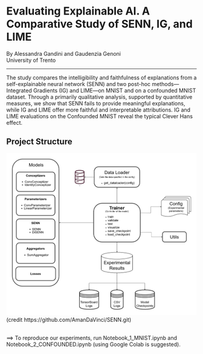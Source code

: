 # Evaluating Explainable AI. A Comparative Study of SENN, IG, and LIME
By Alessandra Gandini and Gaudenzia Genoni  
University of Trento
***

The study compares the intelligibility and faithfulness of explanations from a self-explainable neural
network (SENN) and two post-hoc methods—Integrated Gradients (IG) and LIME—on MNIST and
on a confounded MNIST dataset. Through a primarily qualitative analysis, supported by quantitative
measures, we show that SENN fails to provide meaningful explanations, while IG and LIME offer
more faithful and interpretable attributions. IG and LIME evaluations on the Confounded MNIST
reveal the typical Clever Hans effect.  

## Project Structure
<img src="images/UML-SENN.png" alt="Project Structure" width="720">
(credit https://github.com/AmanDaVinci/SENN.git)

<br>
<br>

==> To reproduce our experiments, run Notebook_1_MNIST.ipynb and Notebook_2_CONFOUNDED.ipynb (using Google Colab is suggested).
